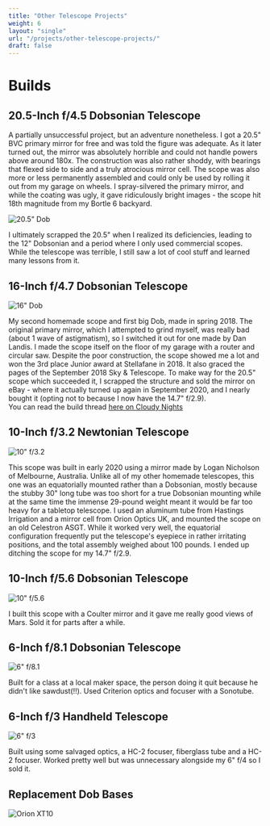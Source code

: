 ```yaml
---
title: "Other Telescope Projects"
weight: 6
layout: "single"
url: "/projects/other-telescope-projects/"
draft: false
---
```

# Builds

## 20.5-Inch f/4.5 Dobsonian Telescope

A partially unsuccessful project, but an adventure nonetheless. I got a 20.5" BVC primary mirror for free and was told the figure was adequate. As it later turned out, the mirror was absolutely horrible and could not handle powers above around 180x. The construction was also rather shoddy, with bearings that flexed side to side and a truly atrocious mirror cell. The scope was also more or less permanently assembled and could only be used by rolling it out from my garage on wheels. I spray-silvered the primary mirror, and while the coating was ugly, it gave ridiculously bright images - the scope hit 18th magnitude from my Bortle 6 backyard.

![20.5" Dob](images/byronwith20inchb.jpg)

I ultimately scrapped the 20.5" when I realized its deficiencies, leading to the 12" Dobsonian and a period where I only used commercial scopes. While the telescope was terrible, I still saw a lot of cool stuff and learned many lessons from it.

## 16-Inch f/4.7 Dobsonian Telescope

![16" Dob](images/16inchmk1.jpg)

My second homemade scope and first big Dob, made in spring 2018. The original primary mirror, which I attempted to grind myself, was really bad (about 1 wave of astigmatism), so I switched it out for one made by Dan Landis. I made the scope itself on the floor of my garage with a router and circular saw. Despite the poor construction, the scope showed me a lot and won the 3rd place Junior award at Stellafane in 2018. It also graced the pages of the September 2018 Sky & Telescope. To make way for the 20.5" scope which succeeded it, I scrapped the structure and sold the mirror on eBay - where it actually turned up again in September 2020, and I nearly bought it (opting not to because I now have the 14.7" f/2.9).  
You can read the build thread [here on Cloudy Nights](https://www.cloudynights.com/topic/606445-16-dob-the-insanity-continues/)

## 10-Inch f/3.2 Newtonian Telescope

![10" f/3.2](images/10inchpathfinder.JPEG)

This scope was built in early 2020 using a mirror made by Logan Nicholson of Melbourne, Australia. Unlike all of my other homemade telescopes, this one was an equatorially mounted rather than a Dobsonian, mostly because the stubby 30" long tube was too short for a true Dobsonian mounting while at the same time the immense 29-pound weight meant it would be far too heavy for a tabletop telescope. I used an aluminum tube from Hastings Irrigation and a mirror cell from Orion Optics UK, and mounted the scope on an old Celestron ASGT. While it worked very well, the equatorial configuration frequently put the telescope's eyepiece in rather irritating positions, and the total assembly weighed about 100 pounds. I ended up ditching the scope for my 14.7" f/2.9.

## 10-Inch f/5.6 Dobsonian Telescope

![10" f/5.6](images/10and16.jpeg)

I built this scope with a Coulter mirror and it gave me really good views of Mars. Sold it for parts after a while.

## 6-Inch f/8.1 Dobsonian Telescope

![6" f/8.1](images/6inchf8proj.jpeg)

Built for a class at a local maker space, the person doing it quit because he didn't like sawdust(!!). Used Criterion optics and focuser with a Sonotube.

## 6-Inch f/3 Handheld Telescope

![6" f/3](images/6inchf3.jpeg)

Built using some salvaged optics, a HC-2 focuser, fiberglass tube and a HC-2 focuser. Worked pretty well but was unnecessary alongside my 6" f/4 so I sold it.

## Replacement Dob Bases

![Orion XT10](images/orion10base.jpeg)